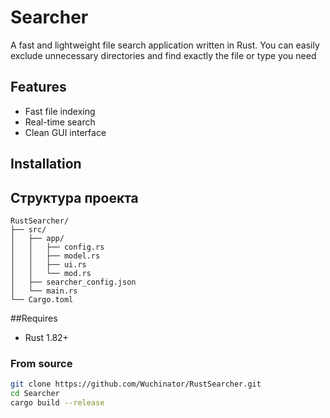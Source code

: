 # Searcher

A fast and lightweight file search application written in Rust. You can easily exclude unnecessary directories and find exactly the file or type you need

## Features
- Fast file indexing
- Real-time search
- Clean GUI interface

## Installation

##  Структура проекта

```text
RustSearcher/
├── src/
│   ├── app/            
│   │   ├── config.rs
│   │   ├── model.rs
│   │   ├── ui.rs
│   │   └── mod.rs
│   ├── searcher_config.json
│   └── main.rs
└── Cargo.toml
```


##Requires
- Rust 1.82+

### From source
```bash
git clone https://github.com/Wuchinator/RustSearcher.git
cd Searcher
cargo build --release
